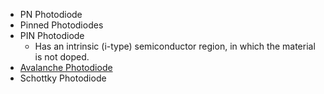 - PN Photodiode
- Pinned Photodiodes
- PIN Photodiode
	- Has an intrinsic (i-type) semiconductor region, in which the material is not doped.
- [Avalanche Photodiode](Avalanche%20Photodiode.md)
- Schottky Photodiode